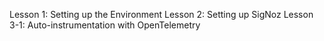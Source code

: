 

Lesson 1: Setting up the Environment
Lesson 2: Setting up SigNoz
Lesson 3-1: Auto-instrumentation with OpenTelemetry